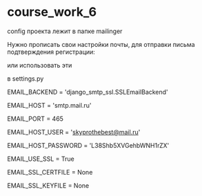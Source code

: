# course_work_6

config проекта лежит в папке mailinger

Нужно прописать свои настройки почты, для отправки письма подтверждения регистрации:

или использовать эти

в settings.py

EMAIL_BACKEND = 'django_smtp_ssl.SSLEmailBackend'

EMAIL_HOST = 'smtp.mail.ru'

EMAIL_PORT = 465

EMAIL_HOST_USER = 'skyprothebest@mail.ru'

EMAIL_HOST_PASSWORD = 'L38Shb5XVGehbWNH1rZX'

EMAIL_USE_SSL = True

EMAIL_SSL_CERTFILE = None

EMAIL_SSL_KEYFILE = None